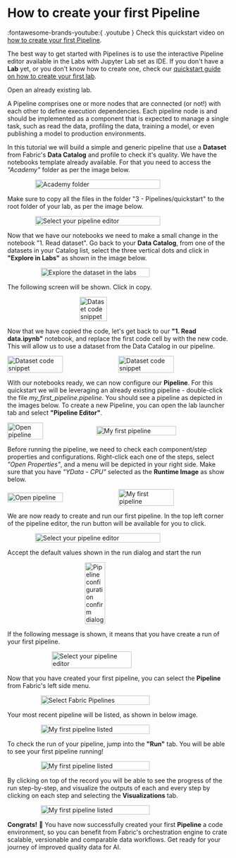 # How to create your first Pipeline

:fontawesome-brands-youtube:{ .youtube }
Check this quickstart video on <a href="https://youtu.be/_zZBt2nWiH8"><u>how to create your first Pipeline</u></a>.

The best way to get started with Pipelines is to use the interactive Pipeline editor available in the Labs with Jupyter Lab set as IDE. 
If you don't have a **Lab** yet, or you don't know how to create one, check our <a href="create_lab"><u>quickstart guide on how to create your first lab</u></a>.

Open an already existing lab.

A Pipeline comprises one or more nodes that are connected (or not!) with each other to define execution dependencies. Each pipeline node
is and should be implemented as a component that is expected to manage a single task, such as read the data, profiling the data, training a model,
or even publishing a model to production environments. 

In this tutorial we will build a simple and generic pipeline that use a **Dataset** from Fabric's **Data Catalog** and profile to check it's quality. 
We have the notebooks template already available. For that you need to access the *"Academy"* folder as per the image below.

<div style="display: flex; justify-content: center;align-items: center;">
    <img src="/assets/quickstart/create_pipeline/academy_folder.webp" alt="Academy folder" style="width: 75%;">
</div>

Make sure to copy all the files in the folder "3 - Pipelines/quickstart" to the root folder of your lab, as per the image below. 

<div style="display: flex; justify-content: center;align-items: center;">
    <img src="/assets/quickstart/create_pipeline/copy_files.webp" alt="Select your pipeline editor" style="width: 75%;">
</div>

Now that we have our notebooks we need to make a small change in the notebook "1. Read dataset". Go back to your **Data Catalog**, from one of the datasets
in your Catalog list, select the three vertical dots and click in **"Explore in Labs"** as shown in the image below.

<div style="display: flex; justify-content: center;align-items: center;">
    <img src="/assets/quickstart/create_pipeline/explore_in_labs.webp" alt="Explore the dataset in the labs" style="width: 70%;">
</div>

The following screen will be shown. Click in copy.

<div style="display: flex; justify-content: center;align-items: center;">
    <img src="/assets/quickstart/create_pipeline/code_snippet.webp" alt="Dataset code snippet" style="width: 35%;">
</div>

Now that we have copied the code, let's get back to our **"1. Read data.ipynb"** notebook, and replace the first code cell by with the new code. This will allow us to use a 
dataset from the Data Catalog in our pipeline. 

<div style="display: flex; justify-content: center;align-items: center;">
    <img src="/assets/quickstart/create_pipeline/og_code.webp" alt="Dataset code snippet" style="width: 50%;">
    <img src="/assets/quickstart/create_pipeline/replaced_code.webp" alt="Dataset code snippet" style="width: 50%;">
</div>

With our notebooks ready, we can now configure our **Pipeline**. 
For this quickstart we will be leveraging an already existing pipeline - double-click the file *my_first_pipeline.pipeline*. You should see a pipeline
as depicted in the images below.
To create a new Pipeline, you can open the lab launcher tab and select **"Pipeline Editor"**. 

<div style="display: flex; justify-content: center;align-items: center;">
    <img src="/assets/quickstart/create_pipeline/open_pipeline.webp" alt="Open pipeline" style="width: 40%;">
    <img src="/assets/quickstart/create_pipeline/my_first_pipeline.webp" alt="My first pipeline" style="width: 60%;">
</div>

Before running the pipeline, we need to check each component/step properties and configurations. Right-click each one of the steps, select *"Open Properties"*, and a
menu will be depicted in your right side. Make sure that you have *"YData - CPU"* selected as the **Runtime Image** as show below. 

<div style="display: flex; justify-content: center;align-items: center;">
    <img src="/assets/quickstart/create_pipeline/open_properties.webp" alt="Open pipeline" style="width: 50%;">
    <img src="/assets/quickstart/create_pipeline/runtime_image.webp" alt="My first pipeline" style="width: 50%;">
</div>

We are now ready to create and run our first pipeline. In the top left corner of the pipeline editor, the run button 
will be available for you to click. 

<div style="display: flex; justify-content: center;align-items: center;">
    <img src="/assets/quickstart/create_pipeline/run_pipeline.webp" alt="Select your pipeline editor" style="width: 75%;">
</div>

Accept the default values shown in the run dialog and start the run

<div style="display: flex; justify-content: center;align-items: center;">
    <img src="/assets/quickstart/create_pipeline/pipeline_default_dialog.webp" alt="Pipeline configuration confirm dialog" style="width: 30%;">
</div>

If the following message is shown, it means that you have create a run of your first pipeline. 

<div style="display: flex; justify-content: center;align-items: center;">
    <img src="/assets/quickstart/create_pipeline/pipeline_creation_success.webp" alt="Select your pipeline editor" style="width: 60%;">
</div>

Now that you have created your first pipeline, you can select the **Pipeline** from Fabric's left side menu.

<div style="display: flex; justify-content: center;align-items: center;">
    <img src="/assets/quickstart/create_pipeline/pipelines_menu.webp" alt="Select Fabric Pipelines" style="width: 70%;">
</div>

Your most recent pipeline will be listed, as shown in below image.

<div style="display: flex; justify-content: center;align-items: center;">
    <img src="/assets/quickstart/create_pipeline/my_pipeline_record.webp" alt="My first pipeline listed" style="width: 70%;">
</div>

To check the run of your pipeline, jump into the **"Run"** tab. You will be able to see your first pipeline running! 

<div style="display: flex; justify-content: center;align-items: center;">
    <img src="/assets/quickstart/create_pipeline/my_first_pipeline_run.webp" alt="My first pipeline listed" style="width: 70%;">
</div>

By clicking on top of the record you will be able to see the progress of the run step-by-step, and visualize the outputs of each and every
step by clicking on each step and selecting the **Visualizations** tab. 

<div style="display: flex; justify-content: center;align-items: center;">
    <img src="/assets/quickstart/create_pipeline/pipeline_progress.webp" alt="My first pipeline listed" style="width: 70%;">
</div>

**Congrats!** 🚀 You have now successfully created your first **Pipeline** a code environment, so you can benefit from Fabric's
orchestration engine to crate scalable, versionable and comparable data workflows. 
Get ready for your journey of improved quality data for AI.





